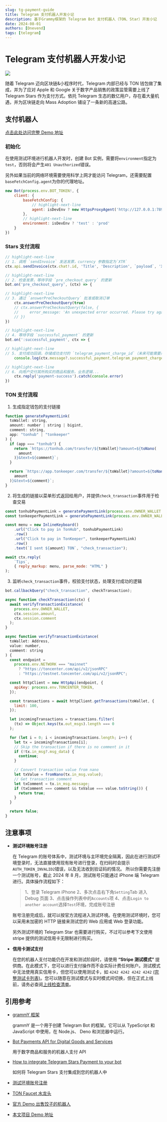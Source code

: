 ```yaml
---
slug: tg-payment-guide
title: Telegram 支付机器人开发小记
description: 基于Grammy框架的 Telegram Bot 支付机器人（TON、Star）开发小记
date: 2024-08-01
authors: [Dnevend]
tags: [telegram]
---
```


# Telegram 支付机器人开发小记

![](./telegram-stars.jpeg)

随着 Telegram 迈向区块链&小程序时代，Telegram 内部已经与 TON 钱包做了集成，并为了应对 Apple 和 Google 关于数字产品销售的政策监管需要上线了 Telegram Stars 作为支付方式。依托 Telegram 生态的数亿用户，存在着大量机遇，并为区块链走向 Mass Adoption 铺设了一条新的高速公路。

## 支付机器人

[点击此处访问完整 Demo 地址](https://github.com/Dnevend/tg-payment-bot)

### 初始化

在使用测试环境进行机器人开发时，创建 Bot 实例，需要将`environment`指定为`test`，否则将会产生`401 Unauthorized`错误。

另外如果当前的网络环境需要使用科学上网才能访问 Telegram，还需要配置`baseFetchConfig.agent`为你的代理地址。

```javascript title="Bot Init"
new Bot(process.env.BOT_TOKEN!, {
    client: {
        baseFetchConfig: {
            // highlight-next-line
            agent: isDevEnv ? new HttpsProxyAgent('http://127.0.0.1:7890') : null
        },
        // highlight-next-line
        environment: isDevEnv ? 'test' : 'prod'
    }
})
```

### Stars 支付流程

```javascript title="Pay With Stars"
// highlight-next-line
// 1. 调用 `sendInvoice` 发送发票，currency 参数指定为`XTR`
ctx.api.sendInvoice(ctx.chat!.id, 'Title', 'Description', `payload`, 'XTR', [{ label: 'Label', amount: 1 }])

// highlight-next-line
// 2. 检查发票，等待字段 `pre_checkout_query` 的更新
bot.on('pre_checkout_query', (ctx) => {

// highlight-next-line
// 3. 通过 `answerPreCheckoutQuery` 批准或取消订单
    ctx.answerPreCheckoutQuery(true)
    // ctx.answerPreCheckoutQuery(false, {
    //     error_message: 'An unexpected error occurred. Please try again later.'
    // })
})

// highlight-next-line
// 4. 等待字段 `successful_payment` 的更新
bot.on(':successful_payment', ctx => {

// highlight-next-line
// 5. 支付成功回调，存储成功支付的 `telegram_payment_charge_id`（未来可能需要用它来发起退款）
    console.log(ctx.message?.successful_payment.telegram_payment_charge_id)

// highlight-next-line
// 6. 向用户交付其所购买的商品和服务，业务逻辑...
    ctx.reply('payment-success').catch(console.error)
})
```

### TON 支付流程

1. 生成指定钱包的支付链接

```javascript
function generatePaymentLink(
  toWallet: string,
  amount: number | string | bigint,
  comment: string,
  app: "tonhub" | "tonkeeper"
) {
  if (app === "tonhub") {
    return `https://tonhub.com/transfer/${toWallet}?amount=${toNano(
      amount
    )}&text=${comment}`;
  }

  return `https://app.tonkeeper.com/transfer/${toWallet}?amount=${toNano(
    amount
  )}&text=${comment}`;
}
```

2. 将生成的链接以菜单形式返回给用户，并提供`check_transaction`事件用于检查交易

```javascript
const tonhubPaymentLink = generatePaymentLink(process.env.OWNER_WALLET!, amount, comment, 'tonhub')
const tonkeeperPaymentLink = generatePaymentLink(process.env.OWNER_WALLET!, amount, comment, 'tonkeeper')

const menu = new InlineKeyboard()
    .url("Click to pay in TonHub", tonhubPaymentLink)
    .row()
    .url("Click to pay in TonKeeper", tonkeeperPaymentLink)
    .row()
    .text(`I sent ${amount} TON`, "check_transaction");

await ctx.reply(
    `Tips`,
    { reply_markup: menu, parse_mode: "HTML" }
);
```

3. 监听`check_transaction`事件，校验支付状态，处理支付成功的逻辑

```javascript
bot.callbackQuery("check_transaction", checkTransaction);

async function checkTransaction(ctx) {
  await verifyTransactionExistance(
    process.env.OWNER_WALLET,
    ctx.session.amount,
    ctx.session.comment
  );
}

async function verifyTransactionExistance(
  toWallet: Address,
  value: number,
  comment: string
) {
  const endpoint =
    process.env.NETWORK === "mainnet"
      ? "https://toncenter.com/api/v2/jsonRPC"
      : "https://testnet.toncenter.com/api/v2/jsonRPC";

  const httpClient = new HttpApi(endpoint, {
    apiKey: process.env.TONCENTER_TOKEN,
  });

  const transactions = await httpClient.getTransactions(toWallet, {
    limit: 100,
  });

  let incomingTransactions = transactions.filter(
    (tx) => Object.keys(tx.out_msgs).length === 0
  );

  for (let i = 0; i < incomingTransactions.length; i++) {
    let tx = incomingTransactions[i];
    // Skip the transaction if there is no comment in it
    if (!tx.in_msg?.msg_data) {
      continue;
    }

    // Convert transaction value from nano
    let txValue = fromNano(tx.in_msg.value);
    // Get transaction comment
    let txComment = tx.in_msg.message;
    if (txComment === comment && txValue === value.toString()) {
      return true;
    }
  }

  return false;
}
```

## 注意事项

- **测试环境账号注册**

  在 Telegram 的账号体系中，测试环境与主环境完全隔离，因此在进行测试环境登录时，无法直接使用现有账号进行登录，在扫码时会提示`AUTH_TOKEN_INVALID2`错误，以及无法收到验证码的情况。
  所以你需要先注册一个测试账号，截止 2024 年 8 月，测试账号只能通过 iPhone 端 Telegram 进行。具体操作流程如下：

  > 1、登录 Telegram iPhone
  > 2、多次点击右下角`Setting`Tab 进入 Debug 页面
  > 3、点击操作列表中的`Accounts`项
  > 4、点击`Login to another account`选择`Test`环境，完成账号注册

  账号注册完成后，就可以按官方流程进入测试环境。在使用测试环境时，您可以采用未加密的 HTTP 链接来测试您的 Web 应用或 Web 登录功能。

  另外测试环境的 Telegram Star 也需要进行购买，不过可以参考下文使用 stripe 提供的测试信用卡无限制进行购买。

- **信用卡测试支付**

  在您的机器人支付功能仍在开发和测试阶段时，请使用 **“Stripe 测试模式”** 提供商。在此模式下，您可以进行支付操作而不会实际计费任何账户。测试模式中无法使用真实信用卡，但您可以使用测试卡，如 `4242 4242 4242 4242` [(完整测试卡列表)](https://docs.stripe.com/testing#cards)。您可以随意在测试模式与实时模式间切换，但在正式上线前，请务必查阅[上线检查清单](https://core.telegram.org/bots/payments#going-live)。

## 引用参考

- [grammY 框架](https://grammy.dev/zh/guide/)

  grammY 是一个用于创建 Telegram Bot 的框架。它可以从 TypeScript 和 JavaScript 中使用，在 Node.js、 Deno 和浏览器中运行。

- [Bot Payments API for Digital Goods and Services](https://core.telegram.org/bots/payments-stars)

  用于数字商品和服务的机器人支付 API

- [How to integrate Telegram Stars Payment to your bot](https://teletype.in/@alteregor/how-to-integrate-telegram-stars)

  如何将 Telegram Stars 支付集成到您的机器人中

- [测试环境账号注册](https://medium.com/@Asher_Tan/telegram-test-server%E8%B4%A6%E5%8F%B7%E6%B3%A8%E5%86%8C-24b0d424a2ff)

- [TON Faucet 水龙头](https://faucet.tonfura.com/)

- [官方 Demo 出售饺子的机器人](https://docs.ton.org/mandarin/develop/dapps/tutorials/accept-payments-in-a-telegram-bot-js)

- [本文项目 Demo 地址](https://github.com/Dnevend/tg-payment-bot)
